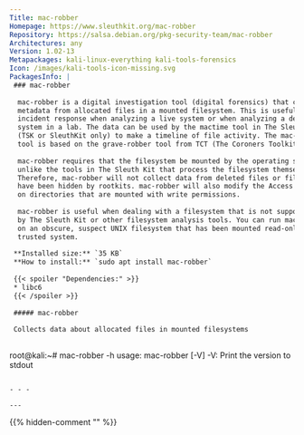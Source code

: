 ```yaml
---
Title: mac-robber
Homepage: https://www.sleuthkit.org/mac-robber
Repository: https://salsa.debian.org/pkg-security-team/mac-robber
Architectures: any
Version: 1.02-13
Metapackages: kali-linux-everything kali-tools-forensics 
Icon: /images/kali-tools-icon-missing.svg
PackagesInfo: |
 ### mac-robber
 
  mac-robber is a digital investigation tool (digital forensics) that collects
  metadata from allocated files in a mounted filesystem. This is useful during
  incident response when analyzing a live system or when analyzing a dead
  system in a lab. The data can be used by the mactime tool in The Sleuth Kit
  (TSK or SleuthKit only) to make a timeline of file activity. The mac-robber
  tool is based on the grave-robber tool from TCT (The Coroners Toolkit).
   
  mac-robber requires that the filesystem be mounted by the operating system,
  unlike the tools in The Sleuth Kit that process the filesystem themselves.
  Therefore, mac-robber will not collect data from deleted files or files that
  have been hidden by rootkits. mac-robber will also modify the Access times
  on directories that are mounted with write permissions.
   
  mac-robber is useful when dealing with a filesystem that is not supported
  by The Sleuth Kit or other filesystem analysis tools. You can run mac-robber
  on an obscure, suspect UNIX filesystem that has been mounted read-only on a
  trusted system.
 
 **Installed size:** `35 KB`  
 **How to install:** `sudo apt install mac-robber`  
 
 {{< spoiler "Dependencies:" >}}
 * libc6 
 {{< /spoiler >}}
 
 ##### mac-robber
 
 Collects data about allocated files in mounted filesystems
 
 ```
 root@kali:~# mac-robber -h
 usage: mac-robber [-V] <directories>
   -V: Print the version to stdout
 ```
 
 - - -
 
---
```

{{% hidden-comment "<!--Do not edit anything above this line-->" %}}
